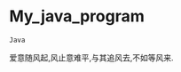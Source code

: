 <!--
 * @author: LiZhiHao
 * @Date: 2022-02-22 17:00:18
 * @LastEditTime: 2022-04-06 14:47:59
-->
# My_java_program
    Java
爱意随风起,风止意难平,与其追风去,不如等风来.

